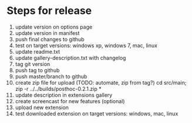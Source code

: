 Steps for release
=================
1. update version on options page
1. update version in manifest
1. push final changes to github
1. test on target versions: windows xp, windows 7, mac, linux
1. update readme.txt
1. update gallery-description.txt with changelog
1. tag git version
1. push tag to github
1. push master/branch to github 
1. create zip file for upload (TODO: automate, zip from tag?) cd src/main; zip -r ../../builds/posthoc-0.2.1.zip *
1. update description in extensions gallery
1. create screencast for new features (optional)
1. upload new extension
1. test downloaded extension on target versions: windows, mac, linux